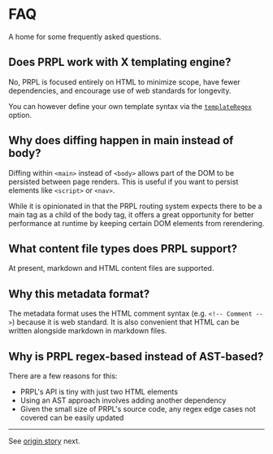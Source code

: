 <!--
title: FAQ
slug: /faq
order: 08
-->

# FAQ

A home for some frequently asked questions.

## Does PRPL work with X templating engine?

No, PRPL is focused entirely on HTML to minimize scope, have fewer dependencies, and encourage use of web 
standards for longevity.

You can however define your own template syntax via the [`templateRegex`](/api#options) option.

## Why does diffing happen in main instead of body?

Diffing within `<main>` instead of `<body>` allows part of the DOM to be persisted between page renders. 
This is useful if you want to persist elements like `<script>` or `<nav>`.

While it is opinionated in that the PRPL routing system expects there to be a main tag as a child of the 
body tag, it offers a great opportunity for better performance at runtime by keeping certain DOM elements from 
rerendering.

## What content file types does PRPL support?

At present, markdown and HTML content files are supported.

## Why this metadata format?

The metadata format uses the HTML comment syntax (e.g. `<!-- Comment -->`) because it is web standard. It is also 
convenient that HTML can be written alongside markdown in markdown files.

## Why is PRPL regex-based instead of AST-based?

There are a few reasons for this:

- PRPL's API is tiny with just two HTML elements
- Using an AST approach involves adding another dependency
- Given the small size of PRPL's source code, any regex edge cases not covered can be easily updated

---

See [origin story](/origin-story) next.